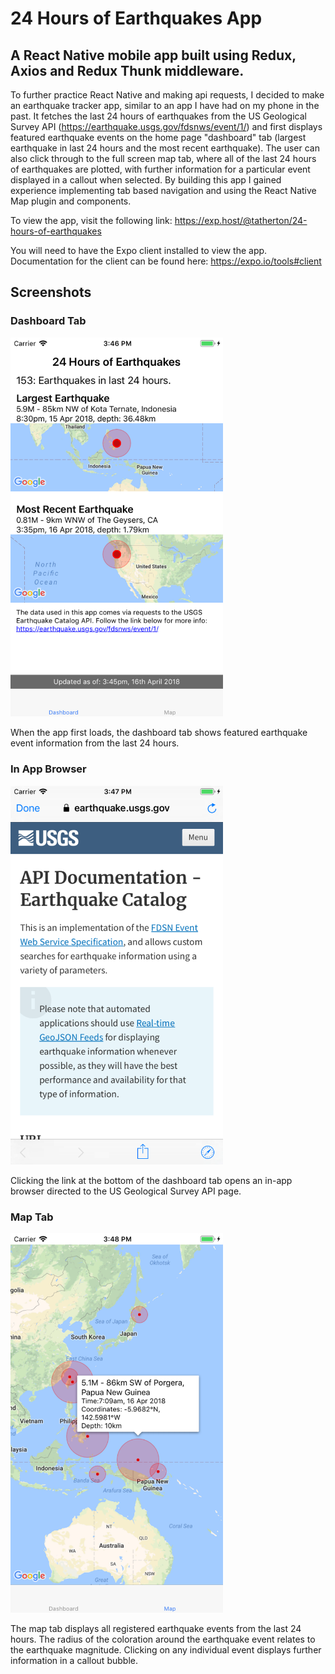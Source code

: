# 24 Hours of Earthquakes App

## A React Native mobile app built using Redux, Axios and Redux Thunk middleware.

To further practice React Native and making api requests, I decided to make an earthquake tracker app, similar to an app I have had on my phone in the past. It fetches the last 24 hours of earthquakes from the US Geological Survey API (https://earthquake.usgs.gov/fdsnws/event/1/) and first displays featured earthquake events on the home page "dashboard" tab (largest earthquake in last 24 hours and the most recent earthquake). The user can also click through to the full screen map tab, where all of the last 24 hours of earthquakes are plotted, with further information for a particular event displayed in a callout when selected. By building this app I gained experience implementing tab based navigation and using the React Native Map plugin and components.

To view the app, visit the following link: https://exp.host/@tatherton/24-hours-of-earthquakes

You will need to have the Expo client installed to view the app. Documentation for the client can be found here: https://expo.io/tools#client

## Screenshots

### Dashboard Tab

<img src="screenshots/dashboard_view.png" alt="dashboard tab" width="340">

When the app first loads, the dashboard tab shows featured earthquake event information from the last 24 hours.

### In App Browser

<img src="screenshots/in_app_browser.png" alt="in-app browser" width="340">

Clicking the link at the bottom of the dashboard tab opens an in-app browser directed to the US Geological Survey API page.

### Map Tab

<img src="screenshots/map_view.png" alt="full screen map tab" width="340">

The map tab displays all registered earthquake events from the last 24 hours. The radius of the coloration around the earthquake event relates to the earthquake magnitude. Clicking on any individual event displays further information in a callout bubble.
